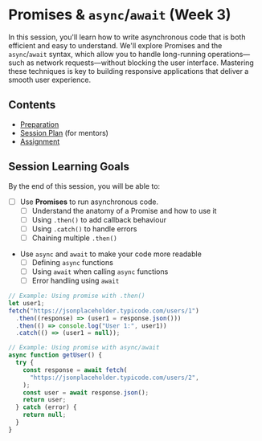 # Promises & `async`/`await` (Week 3)

In this session, you'll learn how to write asynchronous code that is both efficient and easy to understand. We'll explore Promises and the `async`/`await` syntax, which allow you to handle long-running operations—such as network requests—without blocking the user interface. Mastering these techniques is key to building responsive applications that deliver a smooth user experience.

## Contents

- [Preparation](./preparation.md)
- [Session Plan](./session-plan.md) (for mentors)
- [Assignment](./assignment.md)

## Session Learning Goals

By the end of this session, you will be able to:

- [ ] Use **Promises** to run asynchronous code.
  - [ ] Understand the anatomy of a Promise and how to use it
  - [ ] Using `.then()` to add callback behaviour
  - [ ] Using `.catch()` to handle errors
  - [ ] Chaining multiple `.then()`
- Use `async` and `await` to make your code more readable
  - [ ] Defining `async` functions
  - [ ] Using `await` when calling `async` functions
  - [ ] Error handling using `await`

```js
// Example: Using promise with .then()
let user1;
fetch("https://jsonplaceholder.typicode.com/users/1")
  .then((response) => (user1 = response.json()))
  .then(() => console.log("User 1:", user1))
  .catch(() => (user1 = null));

// Example: Using promise with async/await
async function getUser() {
  try {
    const response = await fetch(
      "https://jsonplaceholder.typicode.com/users/2",
    );
    const user = await response.json();
    return user;
  } catch (error) {
    return null;
  }
}
```
